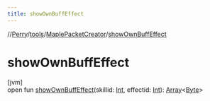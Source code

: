 ```yaml
---
title: showOwnBuffEffect
---
```

//[Perry](../../../index.html)/[tools](../index.html)/[MaplePacketCreator](index.html)/[showOwnBuffEffect](show-own-buff-effect.html)



# showOwnBuffEffect



[jvm]\
open fun [showOwnBuffEffect](show-own-buff-effect.html)(skillid: [Int](https://kotlinlang.org/api/latest/jvm/stdlib/kotlin/-int/index.html), effectid: [Int](https://kotlinlang.org/api/latest/jvm/stdlib/kotlin/-int/index.html)): [Array](https://kotlinlang.org/api/latest/jvm/stdlib/kotlin/-array/index.html)&lt;[Byte](https://kotlinlang.org/api/latest/jvm/stdlib/kotlin/-byte/index.html)&gt;




